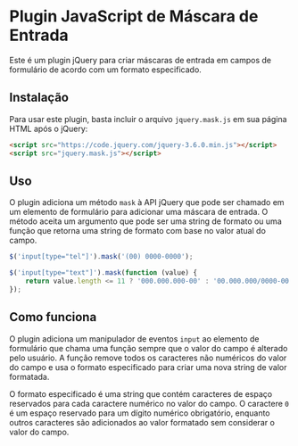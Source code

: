 # Plugin JavaScript de Máscara de Entrada

Este é um plugin jQuery para criar máscaras de entrada em campos de formulário de acordo com um formato especificado.

## Instalação

Para usar este plugin, basta incluir o arquivo `jquery.mask.js` em sua página HTML após o jQuery:

```html
<script src="https://code.jquery.com/jquery-3.6.0.min.js"></script>
<script src="jquery.mask.js"></script>
```

## Uso

O plugin adiciona um método `mask` à API jQuery que pode ser chamado em um elemento de formulário para adicionar uma máscara de entrada. O método aceita um argumento que pode ser uma string de formato ou uma função que retorna uma string de formato com base no valor atual do campo.

```javascript
$('input[type="tel"]').mask('(00) 0000-0000');
```
```javascript
$('input[type="text"]').mask(function (value) {
    return value.length <= 11 ? '000.000.000-00' : '00.000.000/0000-00';
});
```

## Como funciona
O plugin adiciona um manipulador de eventos `input` ao elemento de formulário que chama uma função sempre que o valor do campo é alterado pelo usuário. A função remove todos os caracteres não numéricos do valor do campo e usa o formato especificado para criar uma nova string de valor formatada.

O formato especificado é uma string que contém caracteres de espaço reservados para cada caractere numérico no valor do campo. O caractere `0` é um espaço reservado para um dígito numérico obrigatório, enquanto outros caracteres são adicionados ao valor formatado sem considerar o valor do campo.
